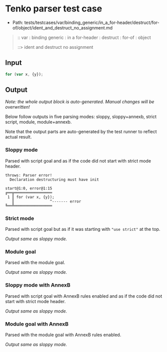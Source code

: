 # Tenko parser test case

- Path: tests/testcases/var/binding_generic/in_a_for-header/destruct/for-of/object/ident_and_destruct_no_assignment.md

> :: var : binding generic : in a for-header : destruct : for-of : object
>
> ::> ident and destruct no assignment

## Input

`````js
for (var x, {y});
`````

## Output

_Note: the whole output block is auto-generated. Manual changes will be overwritten!_

Below follow outputs in five parsing modes: sloppy, sloppy+annexb, strict script, module, module+annexb.

Note that the output parts are auto-generated by the test runner to reflect actual result.

### Sloppy mode

Parsed with script goal and as if the code did not start with strict mode header.

`````
throws: Parser error!
  Declaration destructuring must have init

start@1:0, error@1:15
╔══╦═════════════════
 1 ║ for (var x, {y});
   ║                ^------- error
╚══╩═════════════════

`````

### Strict mode

Parsed with script goal but as if it was starting with `"use strict"` at the top.

_Output same as sloppy mode._

### Module goal

Parsed with the module goal.

_Output same as sloppy mode._

### Sloppy mode with AnnexB

Parsed with script goal with AnnexB rules enabled and as if the code did not start with strict mode header.

_Output same as sloppy mode._

### Module goal with AnnexB

Parsed with the module goal with AnnexB rules enabled.

_Output same as sloppy mode._
